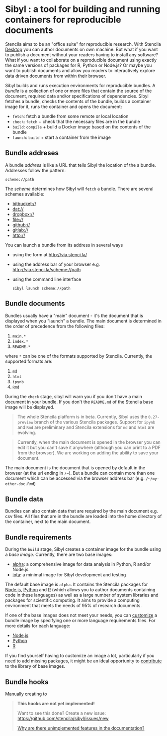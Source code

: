 # Sibyl : a tool for building and running containers for reproducible documents

Stencila aims to be an "office suite" for reproducible research. With Stencila [Desktop](https://github.com/stencila/desktop) you can author documents on own machine. But what if you want to publish a document without your readers having to install any software? What if you want to collaborate on a reproducible document using exactly the same versions of packages for R, Python or Node.js? Or maybe you want to publish documents and allow you readers to interactively explore data driven documents from within their browser.

Sibyl builds and runs execution environments for reproducible bundles. A *bundle* is a collection of one or more files that contain the source of the document, required data and/or specifications of dependencies. Sibyl fetches a bundle, checks the contents of the bundle, builds a container image for it, runs the container and opens the document:

- `fetch`: fetch a bundle from some remote or local location
- `check`: `fetch` + check that the necessary files are in the bundle
- `build`: `compile` + build a Docker image based on the contents of the bundle
- `launch`: `build` + start a container from the image

## Bundle addreses

A bundle _address_ is like a URL that tells Sibyl the location of the a bundle. Addresses follow the pattern:
 	
    scheme://path

The _scheme_ determines how Sibyl will `fetch` a bundle. There are several schemes available:

- [bitbucket://](bitbucket)
- [dat://](dat)
- [dropbox://](dropbox)
- [file://](file)
- [github://](github)
- [gitlab://](gitlab)
- [http://](http)

You can launch a bundle from its address in several ways

- using the form at http://via.stenci.la/

- using the address bar of your browser e.g. http://via.stenci.la/scheme://path

- using the command line interface

	```
    sibyl launch scheme://path
    ```

## Bundle documents

Bundles usually have a "main" document - it's the document that is displayed when you "launch" a bundle. The main document is determined in the order of precedence from the following files:

1. `main.*`
2. `index.*`
3. `README.*`

where `*` can be one of the formats supported by Stencila. Currently, the supported formats are:

1. `md`
2. `html`
3. `ipynb`
4. `Rmd`

During the `check` stage, sibyl will warn you if you don't have a main document in your bundle. If you don't the `README.md` of the Stencila base image will be displayed.

> The whole Stencila platform is in beta. Currently, Sibyl uses the `0.27-preview` branch of the various Stencila packages. Support for `ipynb` and `Rmd` are preliminary and Stencila extensions for `md` and `html` are evolving.

> Currently, when the main document is opened in the browser you can edit it but you can't save it anywhere (although you can print to a PDF from the browser). We are working on adding the ability to save your document.

The main document is the document that is opened by default in the browser (at the url ending in `/~`). But a bundle can contain more than one document which can be accessed via the browser address bar (e.g. `/~/my-other-doc.Rmd`)


## Bundle data

Bundles can also contain data that are required by the main document e.g. csv files. All files that are in the bundle are loaded into the home directory of the container, next to the main document.


## Bundle requirements

During the `build` stage, Sibyl creates a container image for the bundle using a _base image_. Currently, there are two base images:

- [alpha](alpha): a comprehensive image for data analysis in Python, R and/or Node.js
- [iota](iota): a minimal image for Sibyl development and testing

The default base image is `alpha`. It contains the Stencila packages for [Node.js](https://github.com/stencila/node), [Python](https://github.com/stencila/python) and [R](https://github.com/stencila/r) (which allows you to author documents containing code in these languages) as well as a large number of system libraries and packages for scientific computing. It aims to provide a computing environment that meets the needs of 95% of research documents.

If one of the base images does not meet your needs, you can [customize](customize-image) a bundle image by specifying one or more language requirements files. For more details for each language:

- [Node.js](node)
- [Python](python)
- [R](r)

If you find yourself having to customize an image a lot, particularly if you need to add missing packages, it might be an ideal opportunity to [contribute](contibute-image) to the library of base images.

## Bundle hooks

Manually creating to 

> **This hooks are not yet implemented!**
>
> Want to see this done? Create a new issue:  https://github.com/stencila/sibyl/issues/new
>
> [Why are there unimplemented features in the documentation?](faq#unimplemented-features-in-docs)
